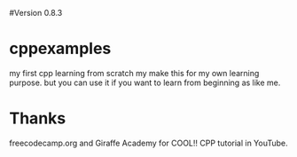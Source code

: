 #Version 0.8.3
# cppexamples
my first cpp learning from scratch
my make this for my own learning purpose.
but you can use it if you want to learn from beginning as like me. 
# Thanks 
freecodecamp.org and Giraffe Academy for COOL!! CPP tutorial in YouTube.
